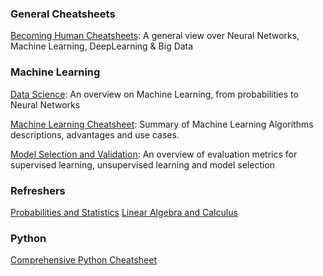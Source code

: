 ### General Cheatsheets

[Becoming Human Cheatsheets](General/BecomingHumanCheatSheets.pdf): A general view over Neural Networks, Machine Learning, DeepLearning & Big Data



### Machine Learning
[Data Science](Machine&#x20;Learning/Data&#x20;Science&#x20;Cheatsheet.pdf"): An overview on Machine Learning, from probabilities to Neural Networks

[Machine Learning Cheatsheet](Machine&#x20;Learning/Machine&#x20;Learning&#x20;Cheatsheet.pdf): Summary	of Machine Learning Algorithms descriptions, advantages and use cases.

[Model Selection and Validation](Machine&#x20;Learning/Model&#x20;Selection&#x20;and&#x20;Validation.pdf): An overview of evaluation metrics for supervised learning, unsupervised learning and model selection


### Refreshers

[Probabilities and Statistics](Refreshers/Probabilities&#x20;and&#x20;Statistics.pdf)
[Linear Algebra and Calculus](Refreshers/Linear&#x20;Algebra&#x20;and&#x20;Calculus.pdf)


### Python

[Comprehensive Python Cheatsheet](Comprehensive&#x20;Python&#x20;Cheatsheet.pdf)
